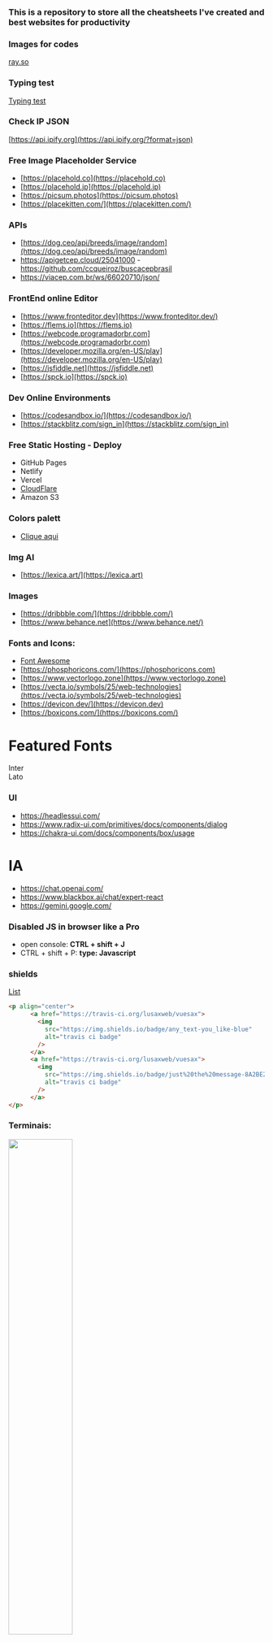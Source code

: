 ### This is a repository to store all the cheatsheets I've created and best websites for productivity


### Images for codes  
[ray.so](https://ray.so/)

### Typing test  
[Typing test](https://10fastfingers.com/typing-test/portuguese)

### Check IP JSON  
[https://api.ipify.org](https://api.ipify.org/?format=json)

### Free Image Placeholder Service
  - [https://placehold.co](https://placehold.co)
  - [https://placehold.jp](https://placehold.jp)
  - [https://picsum.photos](https://picsum.photos)
  - [https://placekitten.com/](https://placekitten.com/)

### APIs
- [https://dog.ceo/api/breeds/image/random](https://dog.ceo/api/breeds/image/random)
- https://apigetcep.cloud/25041000 - https://github.com/ccqueiroz/buscacepbrasil
- https://viacep.com.br/ws/66020710/json/

### FrontEnd online Editor  
- [https://www.fronteditor.dev](https://www.fronteditor.dev/) 
- [https://flems.io](https://flems.io) 
- [https://webcode.programadorbr.com](https://webcode.programadorbr.com) 
- [https://developer.mozilla.org/en-US/play](https://developer.mozilla.org/en-US/play) 
- [https://jsfiddle.net](https://jsfiddle.net) 
- [https://spck.io](https://spck.io)

### Dev Online Environments

- [https://codesandbox.io/](https://codesandbox.io/)
- [https://stackblitz.com/sign_in](https://stackblitz.com/sign_in)

### Free Static Hosting - Deploy

- GitHub Pages
- Netlify
- Vercel
- [CloudFlare](https://pages.cloudflare.com)
- Amazon S3


### Colors palett
- [Clique aqui](https://git.geraldox.com/CSS/pages/curso_em_video/Representando_cores-com-CSS3.html#sites)

### Img AI
- [https://lexica.art/](https://lexica.art)

### Images
- [https://dribbble.com/](https://dribbble.com/)
- [https://www.behance.net](https://www.behance.net/)

### Fonts and Icons:

- [Font Awesome](https://github.com/geraldotech/CheatSheets/blob/main/Font_Awesome.md)
- [https://phosphoricons.com/](https://phosphoricons.com)
- [https://www.vectorlogo.zone](https://www.vectorlogo.zone)
- [https://vecta.io/symbols/25/web-technologies](https://vecta.io/symbols/25/web-technologies)
- [https://devicon.dev/](https://devicon.dev)
- [https://boxicons.com/](https://boxicons.com/)

# Featured Fonts

Inter  
Lato  


### UI
- https://headlessui.com/
- https://www.radix-ui.com/primitives/docs/components/dialog
- https://chakra-ui.com/docs/components/box/usage

# IA

- https://chat.openai.com/
- https://www.blackbox.ai/chat/expert-react
- https://gemini.google.com/

### Disabled JS in browser like a Pro

- open console: **CTRL + shift + J**
- CTRL + shift + P: **type: Javascript**

### shields

[List](https://dev.to/envoy_/150-badges-for-github-pnk#workspace-specs)
```html
<p align="center">
      <a href="https://travis-ci.org/lusaxweb/vuesax">
        <img
          src="https://img.shields.io/badge/any_text-you_like-blue"
          alt="travis ci badge"
        />
      </a>
      <a href="https://travis-ci.org/lusaxweb/vuesax">
        <img
          src="https://img.shields.io/badge/just%20the%20message-8A2BE2"
          alt="travis ci badge"
        />
      </a>
</p>
```

### Terminais:
<img src="https://github.com/geraldotech/CheatSheets/assets/92253544/8f6b30af-c63b-4654-a361-1b42af92e836" style="width:50%" />
<img src="https://github.com/geraldotech/CheatSheets/assets/92253544/f53a98d6-ace9-41fe-9691-05108b706ac4" style="width:50%" />



### Add GitBash to Windows Terminal
![image](https://github.com/geraldotech/CheatSheets/assets/92253544/3d211fc7-3799-4273-bf24-d89c5c1ec232=500x200)

para finalizar definir o Git Bash Default Profile
[image](https://github.com/geraldotech/CheatSheets/assets/92253544/952df641-7b90-4534-8f81-f357f04efb18)



### Comandos úteis para produtividade:

```shell
mkdir | create folders
touch | create files
rm -rd | delete folders
rm | delete files
echo "# oi" >> style.css | create file and write
cat | read file content
```





&nbsp;
&nbsp;
&nbsp;

<p align="center">gmapdev</p>






